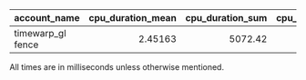 | account_name      |   cpu_duration_mean |   cpu_duration_sum |   cpu_duration_std |   wall_duration_mean |   wall_duration_sum |   wall_duration_std |   period_mean |   period_std |   count |
|:------------------|--------------------:|-------------------:|-------------------:|---------------------:|--------------------:|--------------------:|--------------:|-------------:|--------:|
| timewarp_gl fence |             2.45163 |            5072.42 |             1.8117 |               5.4733 |             11324.2 |             5.31705 |       30.1177 |      15.5913 |    2069 |

All times are in milliseconds unless otherwise mentioned.